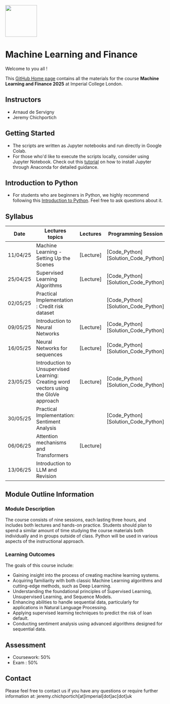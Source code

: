 
<img src="https://drive.google.com/uc?export=view&id=1gmxxmwCR1WXK0IYtNqvE4QXFleznWqQO" height="100"/>  <h1>Machine Learning and Finance </h1>

Welcome to you all !

This [GitHub Home page](https://github.com/Jandsy/ml_finance_imperial) contains all the materials for the course **Machine Learning and Finance 2025** at Imperial College London.

## Instructors
* Arnaud de Servigny
* Jeremy Chichportich

## Getting Started

* The scripts are written as Jupyter notebooks and run directly in Google Colab.
* For those who'd like to execute the scripts locally, consider using Jupyter Notebook. Check out this [tutorial](https://test-jupyter.readthedocs.io/en/latest/install.html) on how to install Jupyter through Anaconda for detailed guidance.

## Introduction to Python
* For students who are beginners in Python, we highly recommend following this [Introduction to Python](Additional_Materials/Programming_Session_0.ipynb). Feel free to ask questions about it. 

## Syllabus 

| Date    |  Lectures topics  | Lectures | Programming Session | Interactive Session |Quiz | Additional Reading |
|----------| ----------- | ----------- |  ----------- | ----------- | ----------- | ----------- | 
| 11/04/25 |  Machine Learning - Setting Up the Scenes |[Lecture] | [Code_Python]  [Solution_Code_Python]| [Interactive Session]  | [Quiz Link 1] [Quiz Corrected]|   |
| 25/04/25 |  Supervised Learning Algorithms|[Lecture] | [Code_Python] [Solution_Code_Python]| | [Quiz Grp 1]   [Quiz Grp 2]  [Quiz Corrected]| [Code Python]
| 02/05/25 |  Practical Implementation : Credit risk dataset | |[Code_Python] [Solution_Code_Python] | | |
| 09/05/25 |  Introduction to Neural Networks |[Lecture]| [Code_Python][Solution_Code_Python] | | |
| 16/05/25 |  Neural Networks for sequences| [Lecture]|[Code_Python][Solution_Code_Python] |  [Interactive Session 2]| |
| 23/05/25 |  Introduction to Unsupervised Learning: Creating word vectors using the GloVe approach  | [Lecture]|[Code_Python][Solution_Code_Python] | | [Quizz] [Quiz_Corrected] | [GloVe Paper]
| 30/05/25 |  Practical Implementation: Sentiment Analysis| | [Code_Python][Solution_Code_Python]| |[Quiz] [Quiz_Corrected] |
| 06/06/25 |  Attention mechanisms and Transformers |[Lecture] | | | |
| 13/06/25 |  Introduction to LLM and Revision | | | | |<br/>


## Module Outline Information

### Module Description
The course consists of nine sessions, each lasting three hours, and includes both lectures and hands-on practice. Students should plan to spend a similar amount of time studying the course materials both individually and in groups outside of class. Python will be used in various aspects of the instructional approach.


### Learning Outcomes 


The goals of this course include:

* Gaining insight into the process of creating machine learning systems.
* Acquiring familiarity with both classic Machine Learning algorithms and cutting-edge methods, such as Deep Learning.
* Understanding the foundational principles of Supervised Learning, Unsupervised Learning, and Sequence Models.
* Enhancing abilities to handle sequential data, particularly for applications in Natural Language Processing.
* Applying supervised learning techniques to predict the risk of loan default.
* Conducting sentiment analysis using advanced algorithms designed for sequential data.


## Assessment 

* Coursework: 50%
* Exam : 50% 


## Contact

Please feel free to contact us if you have any questions or require further information at: jeremy.chichportich[at]imperial[dot]ac[dot]uk

